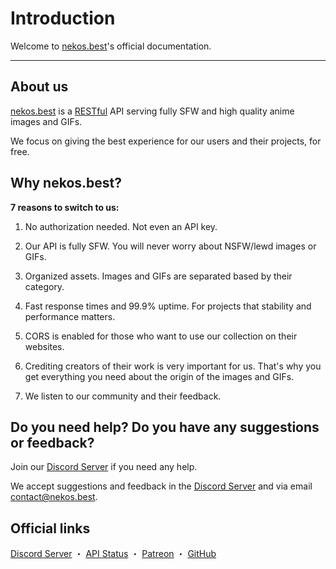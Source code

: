 # Introduction

Welcome to [nekos.best](https://nekos.best)'s official documentation.

---

## About us

[nekos.best](https://nekos.best) is a [RESTful](https://en.wikipedia.org/wiki/Representational_state_transfer) API serving fully SFW and high quality anime images and GIFs.

We focus on giving the best experience for our users and their projects, for free.

## Why nekos.best?

**7 reasons to switch to us:**

1. No authorization needed. Not even an API key.

2. Our API is fully SFW. You will never worry about NSFW/lewd images or GIFs.

3. Organized assets. Images and GIFs are separated based by their category.

4. Fast response times and 99.9% uptime. For projects that stability and performance matters.

5. CORS is enabled for those who want to use our collection on their websites.

6. Crediting creators of their work is very important for us. That's why you get everything you need about the origin of the images and GIFs.

7. We listen to our community and their feedback.

## Do you need help? Do you have any suggestions or feedback?

Join our [Discord Server](https://nekos.best/discord?ref=docs) if you need any help.

We accept suggestions and feedback in the [Discord Server](https://nekos.best/discord?ref=docs) and via email [contact@nekos.best](mailto:contact@nekos.best).

## Official links

[Discord Server](https://nekos.best/discord?ref=docs) ・ [API Status](https://status.nekos.best) ・ [Patreon](https://patreon.com/nekos_best) ・ [GitHub](https://github.com/nekos-best)

